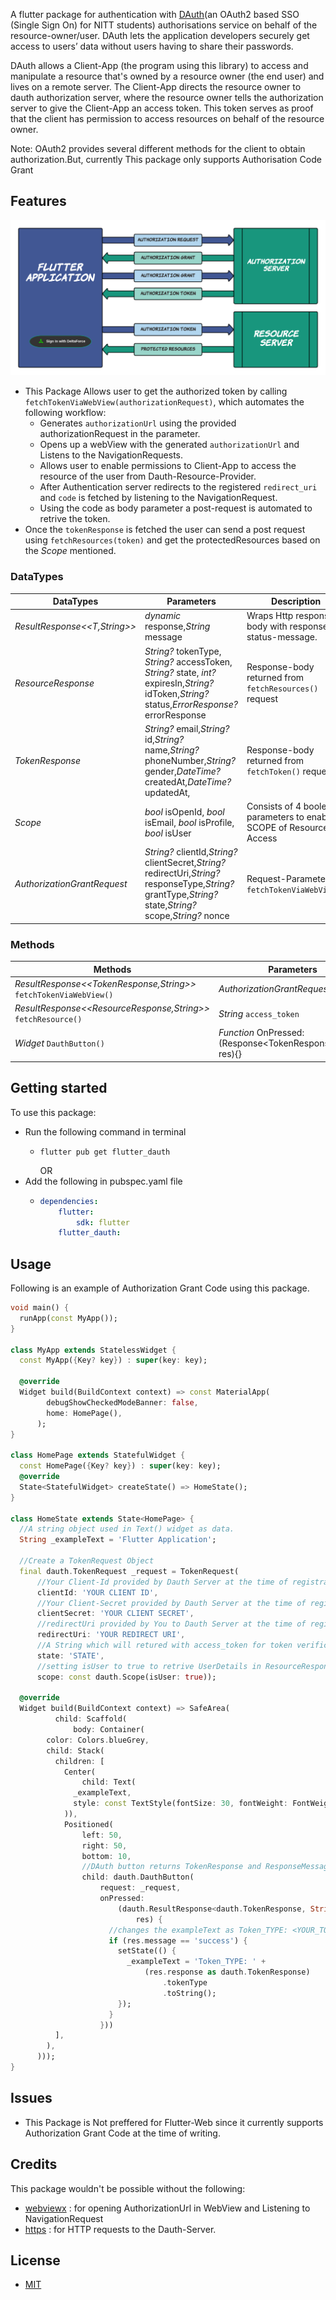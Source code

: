 <!-- 
This README describes the package. If you publish this package to pub.dev,
this README's contents appear on the landing page for your package.

For information about how to write a good package README, see the guide for
[writing package pages](https://dart.dev/guides/libraries/writing-package-pages). 

For general information about developing packages, see the Dart guide for
[creating packages](https://dart.dev/guides/libraries/create-library-packages)
and the Flutter guide for
[developing packages and plugins](https://flutter.dev/developing-packages). 
-->

A flutter package for authentication with [DAuth](https://auth.delta.nitt.edu)(an OAuth2 based SSO (Single Sign On) for NITT students) authorisations service on behalf of the resource-owner/user.
DAuth lets the application developers securely get access to users’ data without users having to share their passwords.

DAuth allows a Client-App (the program using this library) to access and manipulate a resource that's owned by a resource owner (the end user) and lives on a remote server. The Client-App directs the resource owner to dauth authorization server, where the resource owner tells the authorization server to give the Client-App an access token. This token serves as proof that the client has permission to access resources on behalf of the resource owner.

Note: OAuth2 provides several different methods for the client to obtain authorization.But, currently This package  only supports Authorisation Code Grant

## Features
![AuthorisationCodeGrant](./dauth_img.png)

* This Package Allows user to get the authorized token by calling ```fetchTokenViaWebView(authorizationRequest)```, which automates the following workflow:
    * Generates ``authorizationUrl`` using the provided authorizationRequest in the parameter.
    * Opens up a webView with the generated ``authorizationUrl`` and Listens to the NavigationRequests.
    * Allows user to enable permissions to Client-App to access the resource of the user from Dauth-Resource-Provider.
    * After Authentication server redirects to the registered `redirect_uri` and ``code`` is fetched by listening to the NavigationRequest.
    * Using the code as body parameter a post-request is automated to retrive the token.
* Once the `tokenResponse` is fetched the user can send a post request using ``fetchResources(token)``  and get the protectedResources based on the *Scope* mentioned.

 ### DataTypes
  DataTypes                  |   Parameters                                              |   Description
---------------------------- | -------------                                             |--------------------------
*ResultResponse<<T,String>>* | *dynamic* response,*String* message                       |   Wraps Http response-body with response-status-message.
*ResourceResponse*           |  *String?* tokenType, *String?* accessToken, *String?* state, *int?* expiresIn,*String?* idToken,*String?* status,*ErrorResponse?* errorResponse|   Response-body returned from `fetchResources()` request
*TokenResponse*|  *String?* email,*String?* id,*String?* name,*String?*  phoneNumber,*String?* gender,*DateTime?* createdAt,*DateTime?* updatedAt,             |                                                            Response-body returned from `fetchToken()` request
*Scope*                      | *bool* isOpenId, *bool* isEmail, *bool* isProfile, *bool* isUser                                      |   Consists of 4 boolean parameters to enable SCOPE of Resource Access
*AuthorizationGrantRequest* | *String?* clientId,*String?* clientSecret,*String?* redirectUri,*String?* responseType,*String?* grantType,*String?* state,*String?* scope,*String?* nonce | Request-Parameter for `fetchTokenViaWebView()`

 ### Methods

  Methods                                                         |   Parameters 
----------------------------------------------------------------- | --------------------------
*ResultResponse<<TokenResponse,String>>* `fetchTokenViaWebView()` | *AuthorizationGrantRequest* `request`
*ResultResponse<<ResourceResponse,String>>* `fetchResource()`     | *String* `access_token`
*Widget* `DauthButton()`                                          | *Function* OnPressed: (Response<TokenResponse,String> res){}

## Getting started
To use this package:
* Run the following command in terminal
  * ```
    flutter pub get flutter_dauth
    ```
    OR
* Add the following in pubspec.yaml file
  * ```yml
    dependencies:
        flutter:
            sdk: flutter
        flutter_dauth:   
     ```
## Usage

Following is an example of Authorization Grant Code using this package. 

```dart
void main() {
  runApp(const MyApp());
}

class MyApp extends StatelessWidget {
  const MyApp({Key? key}) : super(key: key);

  @override
  Widget build(BuildContext context) => const MaterialApp(
        debugShowCheckedModeBanner: false,
        home: HomePage(),
      );
}

class HomePage extends StatefulWidget {
  const HomePage({Key? key}) : super(key: key);
  @override
  State<StatefulWidget> createState() => HomeState();
}

class HomeState extends State<HomePage> {
  //A string object used in Text() widget as data.
  String _exampleText = 'Flutter Application';

  //Create a TokenRequest Object
  final dauth.TokenRequest _request = TokenRequest(
      //Your Client-Id provided by Dauth Server at the time of registration.
      clientId: 'YOUR CLIENT ID',
      //Your Client-Secret provided by Dauth Server at the time of registration.
      clientSecret: 'YOUR CLIENT SECRET',
      //redirectUri provided by You to Dauth Server at the time of registration.
      redirectUri: 'YOUR REDIRECT URI',
      //A String which will retured with access_token for token verification in client side.
      state: 'STATE',
      //setting isUser to true to retrive UserDetails in ResourceResponse from Dauth server.
      scope: const dauth.Scope(isUser: true));

  @override
  Widget build(BuildContext context) => SafeArea(
          child: Scaffold(
              body: Container(
        color: Colors.blueGrey,
        child: Stack(
          children: [
            Center(
                child: Text(
              _exampleText,
              style: const TextStyle(fontSize: 30, fontWeight: FontWeight.bold),
            )),
            Positioned(
                left: 50,
                right: 50,
                bottom: 10,
                //DAuth button returns TokenResponse and ResponseMessage when pressed.
                child: dauth.DauthButton(
                    request: _request,
                    onPressed:
                        (dauth.ResultResponse<dauth.TokenResponse, String>
                            res) {
                      //changes the exampleText as Token_TYPE: <YOUR_TOKEN> from the previous string if the response is success'
                      if (res.message == 'success') {
                        setState(() {
                          _exampleText = 'Token_TYPE: ' +
                              (res.response as dauth.TokenResponse)
                                  .tokenType
                                  .toString();
                        });
                      }
                    }))
          ],
        ),
      )));
}

```
## Issues
* This Package is Not preffered for Flutter-Web since it currently supports Authorization Grant Code at the time of writing.
## Credits

This package wouldn't be possible without the following:
* [webviewx](https://pub.dev/packages/webviewx) : for opening AuthorizationUrl in WebView and Listening to NavigationRequest
* [https](https://pub.dev/packages/http) : for HTTP requests to the Dauth-Server.

## License
 * [MIT]('./LICENSE')
